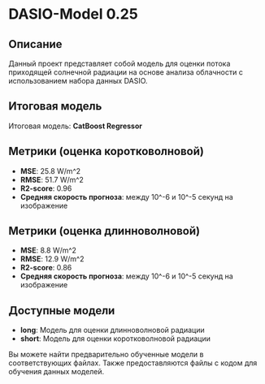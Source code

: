 # DASIO-Model 0.25

## Описание
Данный проект представляет собой модель для оценки потока приходящей солнечной радиации на основе анализа облачности с использованием набора данных DASIO.

## Итоговая модель
Итоговая модель: **CatBoost Regressor**

## Метрики (оценка коротковолновой)
- **MSE**: 25.8 W/m^2
- **RMSE**: 51.7 W/m^2
- **R2-score**: 0.96
- **Средняя скорость прогноза**: между 10^-6 и 10^-5 секунд на изображение

## Метрики (оценка длинноволновой)
- **MSE**: 8.8 W/m^2
- **RMSE**: 12.9 W/m^2
- **R2-score**: 0.86
- **Средняя скорость прогноза**: между 10^-6 и 10^-5 секунд на изображение

## Доступные модели
- **long**: Модель для оценки длинноволновой радиации
- **short**: Модель для оценки коротковолновой радиации

Вы можете найти предварительно обученные модели в соответствующих файлах. Также предоставляются файлы с кодом для обучения данных моделей.
